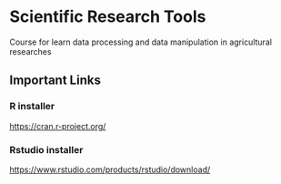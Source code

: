# Scientific Research Tools

Course for learn data processing and data manipulation in agricultural researches

## Important Links

### R installer
https://cran.r-project.org/

### Rstudio installer
https://www.rstudio.com/products/rstudio/download/


